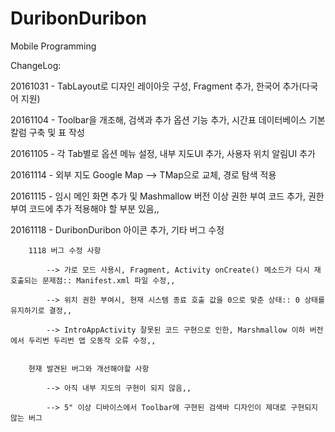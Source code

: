 # DuribonDuribon

Mobile Programming 

ChangeLog:

20161031 - TabLayout로 디자인 레이아웃 구성, Fragment 추가, 한국어 추가(다국어 지원)

20161104 - Toolbar을 개조해, 검색과 추가 옵션 기능 추가, 시간표 데이터베이스 기본 칼럼 구축 및 표 작성

20161105 - 각 Tab별로 옵션 메뉴 설정, 내부 지도UI 추가, 사용자 위치 알림UI 추가

20161114 - 외부 지도 Google Map --> TMap으로 교체, 경로 탐색 적용

20161115 - 임시 메인 화면 추가 및 Mashmallow 버전 이상 권한 부여 코드 추가, 권한 부여 코드에 추가 적용해야 할 부분 있음,,

20161118 - DuribonDuribon 아이콘 추가, 기타 버그 수정

        1118 버그 수정 사항

            --> 가로 모드 사용시, Fragment, Activity onCreate() 메소드가 다시 재호출되는 문제점:: Manifest.xml 파일 수정,,

            --> 위치 권한 부여시, 현재 시스템 종료 호출 값을 0으로 맞춘 상태:: 0 상태를 유지하기로 결정,,

            --> IntroAppActivity 잘못된 코드 구현으로 인한, Marshmallow 이하 버전에서 두리번 두리번 앱 오동작 오류 수정,,

        
        현재 발견된 버그와 개선해야할 사항

            --> 아직 내부 지도의 구현이 되지 않음,,

            --> 5" 이상 디바이스에서 Toolbar에 구현된 검색바 디자인이 제대로 구현되지 않는 버그 
